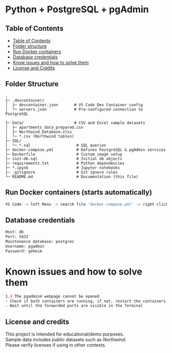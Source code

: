 # Python + PostgreSQL + pgAdmin

## Table of Contents
- [Table of Contents](#table-of-contents)
- [Folder structure](#folder-structure)
- [Run Docker containers](#run-docker-containers)
- [Database credentials](#database-credentials)
- [Know issues and how to solve them](#known-issues-and-how-to-solve-them)
- [License and Credits](#license-and-credits)

## Folder Structure
```
.
├─ .devcontainer/
│  ├─ devcontainer.json       # VS Code Dev Container config
│  └─ servers.json            # Pre-configured connection to PostgreSQL

├─ Data/                      # CSV and Excel sample datasets
│  ├─ apartments_data_prepared.csv
│  ├─ Northwind_Database.xlsx
│  └─ *.csv (Northwind tables)
├─ SQL/
│  └─ *.sql                    # SQL queries
├─ docker-compose.yml          # Defines PostgreSQL & pgAdmin services
├─ Dockerfile                  # Custom image setup
├─ init-db.sql                 # Initial db objects
├─ requirements.txt            # Python dependencies
├─ *.ipynb                     # Jupyter notebooks
├─ .gitignore                  # Git ignore rules
└─ README.md                   # Documentation (this file)
```

## Run Docker containers (starts automatically)
```bash
VS Code -> left Menu -> search file 'docker-compose.yml' -> right click -> Compose Up
```

## Database credentials
```bash
Host: db
Port: 5432
Maintenance database: postgres
Username: pgadmin
Password: geheim
```

# Known issues and how to solve them
```bash
1.) The pgadmin4 webpage cannot be opened
- Check if both containers are running, if not, restart the containers
- Wait until the forwarded ports are visible in the Terminal
```


## License and credits
This project is intended for educational/demo purposes.   
Sample data includes public datasets such as *Northwind*.   
Please verify licenses if using in other contexts.  
